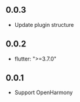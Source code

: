 ## 0.0.3

* Update plugin structure

## 0.0.2

* flutter: ">=3.7.0"

## 0.0.1

* Support OpenHarmony

